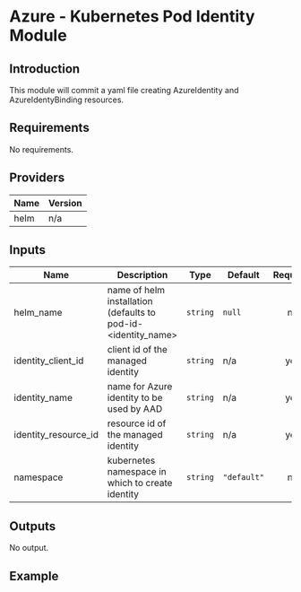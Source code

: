# Azure - Kubernetes Pod Identity Module

## Introduction

This module will commit a yaml file creating AzureIdentity and AzureIdentyBinding resources.
<br />

<!--- BEGIN_TF_DOCS --->
## Requirements

No requirements.

## Providers

| Name | Version |
|------|---------|
| helm | n/a |

## Inputs

| Name | Description | Type | Default | Required |
|------|-------------|------|---------|:--------:|
| helm\_name | name of helm installation (defaults to pod-id-<identity\_name> | `string` | `null` | no |
| identity\_client\_id | client id of the managed identity | `string` | n/a | yes |
| identity\_name | name for Azure identity to be used by AAD | `string` | n/a | yes |
| identity\_resource\_id | resource id of the managed identity | `string` | n/a | yes |
| namespace | kubernetes namespace in which to create identity | `string` | `"default"` | no |

## Outputs

No output.

<!--- END_TF_DOCS --->
## Example
